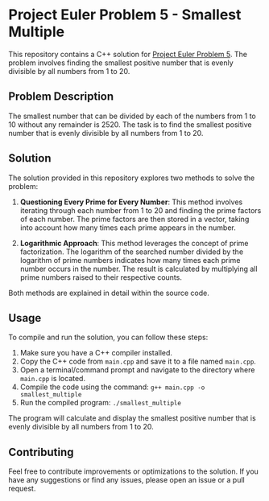 # Project Euler Problem 5 - Smallest Multiple

This repository contains a C++ solution for [Project Euler Problem 5](https://projecteuler.net/problem=5). The problem involves finding the smallest positive number that is evenly divisible by all numbers from 1 to 20.

## Problem Description

The smallest number that can be divided by each of the numbers from 1 to 10 without any remainder is 2520. The task is to find the smallest positive number that is evenly divisible by all numbers from 1 to 20.

## Solution

The solution provided in this repository explores two methods to solve the problem:

1. **Questioning Every Prime for Every Number**: 
This method involves iterating through each number from 1 to 20 and
finding the prime factors of each number. The prime factors are then 
stored in a vector, taking into account how many times each prime appears 
in the number.

2. **Logarithmic Approach**: This method leverages the concept of prime 
factorization. The logarithm of the searched number divided by the logarithm 
of prime numbers indicates how many times each prime number occurs in the number. 
The result is calculated by multiplying all prime numbers raised to 
their respective counts.

Both methods are explained in detail within the source code.

## Usage

To compile and run the solution, you can follow these steps:

1. Make sure you have a C++ compiler installed.
2. Copy the C++ code from `main.cpp` and save it to a file named `main.cpp`.
3. Open a terminal/command prompt and navigate to the directory where `main.cpp` is located.
4. Compile the code using the command: `g++ main.cpp -o smallest_multiple`
5. Run the compiled program: `./smallest_multiple`

The program will calculate and display the smallest positive number that
is evenly divisible by all numbers from 1 to 20.

## Contributing

Feel free to contribute improvements or optimizations to the solution.
 If you have any suggestions or find any issues, please open an issue 
 or a pull request.

